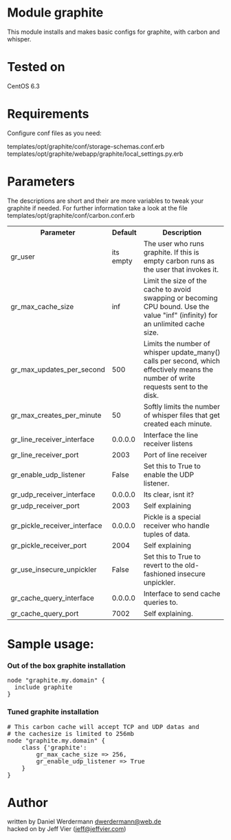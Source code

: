 # Module graphite

This module installs and makes basic configs for graphite, with carbon and whisper.

# Tested on
CentOS 6.3

# Requirements

Configure conf files as you need: 

templates/opt/graphite/conf/storage-schemas.conf.erb  
templates/opt/graphite/webapp/graphite/local_settings.py.erb  

# Parameters

The descriptions are short and their are more variables to tweak your graphite if needed.
For further information take a look at the file templates/opt/graphite/conf/carbon.conf.erb

<table>
  <tr><th>Parameter</th><th>Default</th><th>Description</th></tr>
  <tr><td>gr_user</td><td> its empty </td><td>The user who runs graphite. If this is empty carbon runs as the user that invokes it.</td></tr>
  <tr><td>gr_max_cache_size</td><td>inf</td><td>Limit the size of the cache to avoid swapping or becoming CPU bound. Use the value "inf" (infinity) for an unlimited cache size.</td></tr>
  <tr><td>gr_max_updates_per_second</td><td>500</td><td>Limits the number of whisper update_many() calls per second, which effectively means the number of write requests sent to the disk.</td></tr>
  <tr><td>gr_max_creates_per_minute</td><td>50</td><td>Softly limits the number of whisper files that get created each minute.</td></tr>
  <tr><td>gr_line_receiver_interface</td><td>0.0.0.0</td><td>Interface the line receiver listens</td></tr>
  <tr><td>gr_line_receiver_port</td><td>2003</td><td>Port of line receiver</td></tr>
  <tr><td>gr_enable_udp_listener</td><td>False</td><td>Set this to True to enable the UDP listener.</td></tr>
  <tr><td>gr_udp_receiver_interface</td><td>0.0.0.0</td><td>Its clear, isnt it?</td></tr>
  <tr><td>gr_udp_receiver_port</td><td>2003</td><td>Self explaining</td></tr>
  <tr><td>gr_pickle_receiver_interface</td><td>0.0.0.0</td><td>Pickle is a special receiver who handle tuples of data.</td></tr>
  <tr><td>gr_pickle_receiver_port</td><td>2004</td><td>Self explaining</td></tr>
  <tr><td>gr_use_insecure_unpickler</td><td>False</td><td>Set this to True to revert to the old-fashioned insecure unpickler.</td></tr>
  <tr><td>gr_cache_query_interface</td><td>0.0.0.0</td><td>Interface to send cache queries to.</td></tr>
  <tr><td>gr_cache_query_port</td><td>7002</td><td>Self explaining.</td></tr>
</table>

# Sample usage:

### Out of the box graphite installation
<pre>
node "graphite.my.domain" {
  include graphite
}
</pre>

### Tuned graphite installation
<pre>
# This carbon cache will accept TCP and UDP datas and
# the cachesize is limited to 256mb
node "graphite.my.domain" {
	class {'graphite':
		gr_max_cache_size => 256,
		gr_enable_udp_listener => True
	}
}
</pre>

# Author
written by Daniel Werdermann dwerdermann@web.de<br />
hacked on by Jeff Vier (jeff@jeffvier.com)

